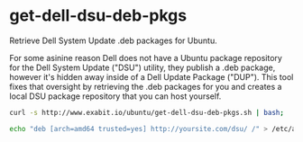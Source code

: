 # get-dell-dsu-deb-pkgs
Retrieve Dell System Update .deb packages for Ubuntu.

For some asinine reason Dell does not have a Ubuntu package repository for the Dell System Update ("DSU") utility, they publish a .deb package, however it's hidden away inside of a Dell Update Package ("DUP"). This tool fixes that oversight by retrieving the .deb packages for you and creates a local DSU package repository that you can host yourself.

```bash
curl -s http://www.exabit.io/ubuntu/get-dell-dsu-deb-pkgs.sh | bash;
```

```bash
echo "deb [arch=amd64 trusted=yes] http://yoursite.com/dsu/ /" > /etc/apt/sources.list.d/dsu.list;
```
